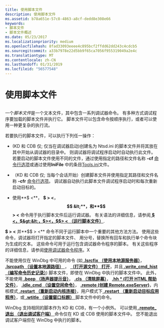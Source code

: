 ```yaml
---
title: 使用脚本文件
description: 使用脚本文件
ms.assetid: b78a651e-57c8-4863-a8cf-dedd8e308e66
keywords:
- 脚本文件
- 脚本文件概述
ms.date: 05/23/2017
ms.localizationpriority: medium
ms.openlocfilehash: 8fad33093eeee4c895bcf2ffdd62dd243c4cdcb5
ms.sourcegitcommit: a33b7978e22d5bb9f65ca7056f955319049a2e4c
ms.translationtype: MT
ms.contentlocale: zh-CN
ms.lasthandoff: 01/31/2019
ms.locfileid: "56577548"
---
```

# <a name="using-script-files"></a>使用脚本文件


## <span id="ddk_using_script_files_dbg"></span><span id="DDK_USING_SCRIPT_FILES_DBG"></span>


一个*脚本文件*是一个文本文件，其中包含一系列调试器命令。 有多种方式调试程序要加载的脚本文件并执行它。 脚本文件可以包含命令按顺序执行，或者可以使用一种更复杂的执行流。

若要执行的脚本文件，可以执行下列任一操作：

-   (KD 和 CDB 仅; 仅当在调试器启动)创建名为 Ntsd.ini 的脚本文件并将其放在其中开始从调试器的目录中。 则调试器将调试程序启动时自动执行此文件。 若要启动的脚本文件使用不同的文件，通过使用指定的路径和文件名称 **-cf** [命令行选项](command-line-options.md)或通过使用**IniFile** 中的条目[Tools.ini](configuring-tools-ini.md)文件。

-   （KD 和 CDB 仅; 当每个会话开始）创建脚本文件并使用指定其路径和文件名称 **-cfr** [命令行选项](command-line-options.md)。 调试器自动执行此脚本文件调试程序启动时和每次重新启动目标的。

-   使用**$ &lt;**， **$ &gt; &lt;**， **$$ &lt;**，和**$$ &gt; &lt;** 命令用于执行脚本文件后运行调试器。 有关语法的详细信息，请参阅[  **$ &lt;，$&gt;&lt;，$&gt;&lt;，$$&gt; &lt; （运行脚本文件）**](-----------------------a---run-script-file-.md).

**$ &gt; &lt;** 并**$$ &gt; &lt;** 命令不同于运行脚本中一个重要的其他方法方法。 使用这些命令，调试器将打开指定的脚本文件、 用分号，替换所有回车和执行单个命令块为生成的文本。 这些命令可用于运行包含调试器命令程序的脚本。 有关这些程序的详细信息，请参阅[使用调试器命令程序](using-debugger-command-programs.md)。X

不能使用仅在 WinDbg 中可用的命令 (如[ **.lsrcfix （使用本地源服务器）**](-srcfix---lsrcfix--use-source-server-.md)， [ **.lsrcpath （设置本地源路径）** ](-srcpath---lsrcpath--set-source-path-.md)， [ **（打开源文件） 打开**](-open--open-source-file-.md)，并且[ **.write\_cmd\_hist （编写命令历史记录）**](-write-cmd-hist--write-command-history-.md)) 脚本文件，即使在 WinDbg 中执行的脚本文件中。 此外，不能使用[ **.beep （扬声器提示音）**](-beep--speaker-beep-.md)， [ **.cls （清除屏幕）**](-cls--clear-screen-.md)， [ **.hh * (打开 HTML 帮助文件）**](-hh--open-html-help-file-.md)， [ **.idle\_cmd （设置空闲命令）**](-idle-cmd--set-idle-command-.md)， [ **.remote (创建 Remote.exeServer)**](-remote--create-remote-exe-server-.md)，内核模式[ **.restart （重新启动内核连接）**](-restart--restart-kernel-connection-.md)，用户模式下[ **.restart （重新启动目标应用程序）**](-restart--restart-target-application-.md)，或[ **.wtitle （设置窗口标题）** ](-wtitle--set-window-title-.md)脚本文件中的命令。

WinDbg 支持相同的脚本作为 KD 和 CDB，有一个小例外。 可以使用[ **.remote\_退出 （退出调试客户端）** ](-remote-exit--exit-debugging-client-.md)命令仅在 KD 或 CDB 使用的脚本文件中。 您不能退出调试客户端但在 WinDbg 中执行的脚本。

 

 






